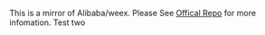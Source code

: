 This is a mirror of Alibaba/weex. Please See [Offical Repo](https://github.com/alibaba/weex) for more infomation.
Test two
